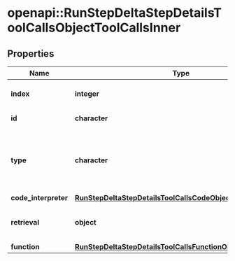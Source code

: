 # openapi::RunStepDeltaStepDetailsToolCallsObjectToolCallsInner


## Properties
Name | Type | Description | Notes
------------ | ------------- | ------------- | -------------
**index** | **integer** | The index of the tool call in the tool calls array. | 
**id** | **character** | The ID of the tool call object. | [optional] 
**type** | **character** | The type of tool call. This is always going to be &#x60;code_interpreter&#x60; for this type of tool call. | [Enum: [code_interpreter, retrieval, function]] 
**code_interpreter** | [**RunStepDeltaStepDetailsToolCallsCodeObjectCodeInterpreter**](RunStepDeltaStepDetailsToolCallsCodeObject_code_interpreter.md) |  | [optional] 
**retrieval** | **object** | For now, this is always going to be an empty object. | [optional] 
**function** | [**RunStepDeltaStepDetailsToolCallsFunctionObjectFunction**](RunStepDeltaStepDetailsToolCallsFunctionObject_function.md) |  | [optional] 


